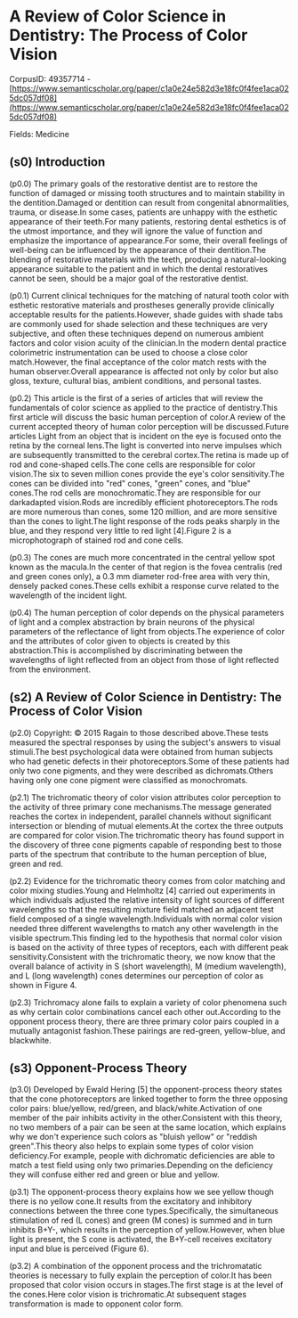 # A Review of Color Science in Dentistry: The Process of Color Vision

CorpusID: 49357714 - [https://www.semanticscholar.org/paper/c1a0e24e582d3e18fc0f4fee1aca025dc057df08](https://www.semanticscholar.org/paper/c1a0e24e582d3e18fc0f4fee1aca025dc057df08)

Fields: Medicine

## (s0) Introduction
(p0.0) The primary goals of the restorative dentist are to restore the function of damaged or missing tooth structures and to maintain stability in the dentition.Damaged or dentition can result from congenital abnormalities, trauma, or disease.In some cases, patients are unhappy with the esthetic appearance of their teeth.For many patients, restoring dental esthetics is of the utmost importance, and they will ignore the value of function and emphasize the importance of appearance.For some, their overall feelings of well-being can be influenced by the appearance of their dentition.The blending of restorative materials with the teeth, producing a natural-looking appearance suitable to the patient and in which the dental restoratives cannot be seen, should be a major goal of the restorative dentist.

(p0.1) Current clinical techniques for the matching of natural tooth color with esthetic restorative materials and prostheses generally provide clinically acceptable results for the patients.However, shade guides with shade tabs are commonly used for shade selection and these techniques are very subjective, and often these techniques depend on numerous ambient factors and color vision acuity of the clinician.In the modern dental practice colorimetric instrumentation can be used to choose a close color match.However, the final acceptance of the color match rests with the human observer.Overall appearance is affected not only by color but also gloss, texture, cultural bias, ambient conditions, and personal tastes.

(p0.2) This article is the first of a series of articles that will review the fundamentals of color science as applied to the practice of dentistry.This first article will discuss the basic human perception of color.A review of the current accepted theory of human color perception will be discussed.Future articles Light from an object that is incident on the eye is focused onto the retina by the corneal lens.The light is converted into nerve impulses which are subsequently transmitted to the cerebral cortex.The retina is made up of rod and cone-shaped cells.The cone cells are responsible for color vision.The six to seven million cones provide the eye's color sensitivity.The cones can be divided into "red" cones, "green" cones, and "blue" cones.The rod cells are monochromatic.They are responsible for our darkadapted vision.Rods are incredibly efficient photoreceptors.The rods are more numerous than cones, some 120 million, and are more sensitive than the cones to light.The light response of the rods peaks sharply in the blue, and they respond very little to red light [4].Figure 2 is a microphotograph of stained rod and cone cells.

(p0.3) The cones are much more concentrated in the central yellow spot known as the macula.In the center of that region is the fovea centralis (red and green cones only), a 0.3 mm diameter rod-free area with very thin, densely packed cones.These cells exhibit a response curve related to the wavelength of the incident light.

(p0.4) The human perception of color depends on the physical parameters of light and a complex abstraction by brain neurons of the physical parameters of the reflectance of light from objects.The experience of color and the attributes of color given to objects is created by this abstraction.This is accomplished by discriminating between the wavelengths of light reflected from an object from those of light reflected from the environment.
## (s2) A Review of Color Science in Dentistry: The Process of Color Vision
(p2.0) Copyright: © 2015 Ragain to those described above.These tests measured the spectral responses by using the subject's answers to visual stimuli.The best psychological data were obtained from human subjects who had genetic defects in their photoreceptors.Some of these patients had only two cone pigments, and they were described as dichromats.Others having only one cone pigment were classified as monochromats.

(p2.1) The trichromatic theory of color vision attributes color perception to the activity of three primary cone mechanisms.The message generated reaches the cortex in independent, parallel channels without significant intersection or blending of mutual elements.At the cortex the three outputs are compared for color vision.The trichromatic theory has found support in the discovery of three cone pigments capable of responding best to those parts of the spectrum that contribute to the human perception of blue, green and red.

(p2.2) Evidence for the trichromatic theory comes from color matching and color mixing studies.Young and Helmholtz [4] carried out experiments in which individuals adjusted the relative intensity of light sources of different wavelengths so that the resulting mixture field matched an adjacent test field composed of a single wavelength.Individuals with normal color vision needed three different wavelengths to match any other wavelength in the visible spectrum.This finding led to the hypothesis that normal color vision is based on the activity of three types of receptors, each with different peak sensitivity.Consistent with the trichromatic theory, we now know that the overall balance of activity in S (short wavelength), M (medium wavelength), and L (long wavelength) cones determines our perception of color as shown in Figure 4.

(p2.3) Trichromacy alone fails to explain a variety of color phenomena such as why certain color combinations cancel each other out.According to the opponent process theory, there are three primary color pairs coupled in a mutually antagonist fashion.These pairings are red-green, yellow-blue, and blackwhite.
## (s3) Opponent-Process Theory
(p3.0) Developed by Ewald Hering [5] the opponent-process theory states that the cone photoreceptors are linked together to form the three opposing color pairs: blue/yellow, red/green, and black/white.Activation of one member of the pair inhibits activity in the other.Consistent with this theory, no two members of a pair can be seen at the same location, which explains why we don't experience such colors as "bluish yellow" or "reddish green".This theory also helps to explain some types of color vision deficiency.For example, people with dichromatic deficiencies are able to match a test field using only two primaries.Depending on the deficiency they will confuse either red and green or blue and yellow.

(p3.1) The opponent-process theory explains how we see yellow though there is no yellow cone.It results from the excitatory and inhibitory connections between the three cone types.Specifically, the simultaneous stimulation of red (L cones) and green (M cones) is summed and in turn inhibits B+Y-, which results in the perception of yellow.However, when blue light is present, the S cone is activated, the B+Y-cell receives excitatory input and blue is perceived (Figure 6).

(p3.2) A combination of the opponent process and the trichromatatic theories is necessary to fully explain the perception of color.It has been proposed that color vision occurs in stages.The first stage is at the level of the cones.Here color vision is trichromatic.At subsequent stages transformation is made to opponent color form.
